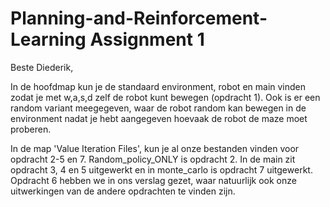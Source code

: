 # Planning-and-Reinforcement-Learning Assignment 1

Beste Diederik, 

In de hoofdmap kun je de standaard environment, robot en main vinden zodat je met w,a,s,d zelf de robot kunt bewegen (opdracht 1). Ook is er een random variant meegegeven, waar de robot random kan bewegen in de environment nadat je hebt aangegeven hoevaak de robot de maze moet proberen.

In de map 'Value Iteration Files', kun je al onze bestanden vinden voor opdracht 2-5 en 7. Random_policy_ONLY is opdracht 2. In de main zit opdracht 3, 4 en 5 uitgewerkt en in monte_carlo is opdracht 7 uitgewerkt. Opdracht 6 hebben we in ons verslag gezet, waar natuurlijk ook onze uitwerkingen van de andere opdrachten te vinden zijn.
